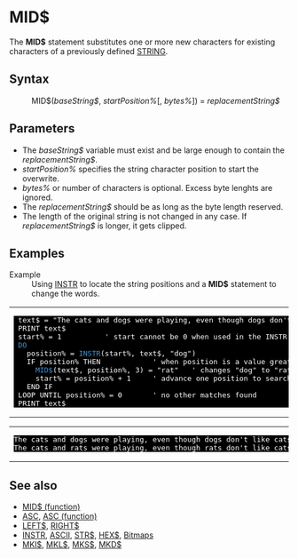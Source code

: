 <style>pre.codeide, pre.outputfixed, .outputcrt0 { background-color: #000 !important; color: #FFF !important; }</style><!DOCTYPE html>
<html class="client-nojs" dir="ltr" lang="en">
<head>
<title>MID$ - QB64 Phoenix Edition Wiki</title>
</head>
<body class="mediawiki ltr sitedir-ltr mw-hide-empty-elt ns-0 ns-subject page-MID rootpage-MID skin-vector action-view skin-vector-legacy vector-feature-language-in-header-enabled vector-feature-language-in-main-page-header-disabled vector-feature-language-alert-in-sidebar-disabled vector-feature-sticky-header-disabled vector-feature-sticky-header-edit-disabled vector-feature-table-of-contents-disabled vector-feature-visual-enhancement-next-disabled">
<div class="mw-body" id="content" role="main">
<a id="top"></a>
<h1 class="firstHeading mw-first-heading" id="firstHeading"><span class="mw-page-title-main">MID$</span></h1>
<div class="vector-body" id="bodyContent">
<div class="mw-body-content mw-content-ltr" dir="ltr" id="mw-content-text" lang="en"><div class="mw-parser-output"><p>The <b>MID$</b> statement substitutes one or more new characters for existing characters of a previously defined <a href="STRING" title="STRING">STRING</a>.
</p>
<h2><span class="mw-headline" id="Syntax">Syntax</span></h2>
<dl><dd><a class="mw-selflink selflink">MID$</a>(<i>baseString$</i>, <i>startPosition%</i>[, <i>bytes%</i>]) = <i>replacementString$</i></dd></dl>
<p>
</p>
<h2><span class="mw-headline" id="Parameters">Parameters</span></h2>
<ul><li>The <i>baseString$</i> variable must exist and be large enough to contain the <i>replacementString$</i>.</li>
<li><i>startPosition%</i> specifies the string character position to start the overwrite.</li>
<li><i>bytes%</i> or number of characters is optional. Excess byte lenghts are ignored.</li>
<li>The <i>replacementString$</i> should be as long as the byte length reserved.</li>
<li>The length of the original string is not changed in any case. If <i>replacementString$</i> is longer, it gets clipped.</li></ul>
<p>
</p>
<h2><span class="mw-headline" id="Examples">Examples</span></h2>
<dl><dt>Example</dt>
<dd>Using <a href="INSTR" title="INSTR">INSTR</a> to locate the string positions and a <b>MID$</b> statement to change the words.</dd></dl>
<table cellpadding="15px" width="100%">
<tbody><tr>
<td><pre class="codeide"> text$ = "The cats and dogs were playing, even though dogs don't like cats."
 PRINT text$
 start% = 1          ' start cannot be 0 when used in the INSTR function!
 <a href="DO...LOOP" title="DO...LOOP"><span style="color:#4593D8;">DO</span></a>
   position% = <a href="INSTR" title="INSTR"><span style="color:#4593D8;">INSTR</span></a>(start%, text$, "dog")
   IF position% THEN            ' when position is a value greater than 0
     <a class="mw-selflink selflink"><span style="color:#4593D8;">MID$</span></a>(text$, position%, 3) = "rat"   ' changes "dog" to "rat" when found
     start% = position% + 1     ' advance one position to search rest of string
   END IF
 LOOP UNTIL position% = 0       ' no other matches found
 PRINT text$
</pre>
</td></tr></tbody></table>
<table cellpadding="15px" width="100%">
<tbody><tr>
<td><pre class="outputcrt0">The cats and dogs were playing, even though dogs don't like cats.
The cats and rats were playing, even though rats don't like cats.
</pre>
</td></tr></tbody></table>
<p>
</p>
<h2><span class="mw-headline" id="See_also">See also</span></h2>
<ul><li><a href="MID$_(function)" title="MID$ (function)">MID$ (function)</a></li>
<li><a href="ASC" title="ASC">ASC</a>, <a href="ASC_(function)" title="ASC (function)">ASC (function)</a></li>
<li><a href="LEFT$" title="LEFT$">LEFT$</a>, <a href="RIGHT$" title="RIGHT$">RIGHT$</a></li>
<li><a href="INSTR" title="INSTR">INSTR</a>, <a href="ASCII" title="ASCII">ASCII</a>,  <a href="STR$" title="STR$">STR$</a>, <a href="HEX$" title="HEX$">HEX$</a>, <a href="Bitmaps" title="Bitmaps">Bitmaps</a></li>
<li><a href="MKI$" title="MKI$">MKI$</a>, <a href="MKL$" title="MKL$">MKL$</a>, <a href="MKS$" title="MKS$">MKS$</a>, <a href="MKD$" title="MKD$">MKD$</a></li></ul>
<p>
</p>
<!-- 
NewPP limit report
Cached time: 20240715061340
Cache expiry: 86400
Reduced expiry: false
Complications: [show‐toc]
CPU time usage: 0.028 seconds
Real time usage: 0.040 seconds
Preprocessor visited node count: 86/1000000
Post‐expand include size: 1046/2097152 bytes
Template argument size: 163/2097152 bytes
Highest expansion depth: 3/100
Expensive parser function count: 0/100
Unstrip recursion depth: 0/20
Unstrip post‐expand size: 0/5000000 bytes
-->
<!--
Transclusion expansion time report (%,ms,calls,template)
100.00%   27.082      1 -total
 10.58%    2.864      1 Template:PageSyntax
 10.54%    2.854      1 Template:PageParameters
 10.10%    2.735     10 Template:Parameter
  8.67%    2.349      1 Template:PageExamples
  8.12%    2.198      1 Template:OutputEnd
  8.11%    2.196      1 Template:CodeStart
  7.56%    2.048      1 Template:OutputStart
  7.56%    2.047      3 Template:Cl
  7.38%    2.000      1 Template:PageNavigation
-->
<!-- Saved in parser cache with key qb64pnix_mw19894-mwmb_:pcache:idhash:578-0!canonical and timestamp 20240715061340 and revision id 8152.
 -->
</div>
</div>
</div>
</div>
</body>
</html>